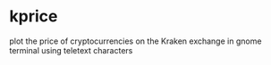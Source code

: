 # kprice
plot the price of cryptocurrencies on the Kraken exchange in gnome terminal using teletext characters

